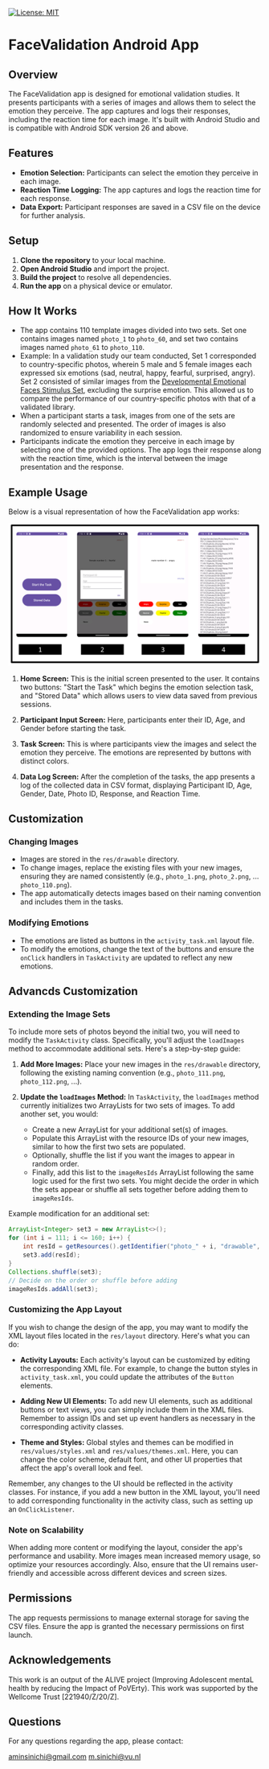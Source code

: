 [![License: MIT](https://img.shields.io/badge/License-MIT-yellow.svg)](https://opensource.org/licenses/MIT)

# FaceValidation Android App

## Overview

The FaceValidation app is designed for emotional validation studies. It presents participants with a series of images and allows them to select the emotion they perceive. The app captures and logs their responses, including the reaction time for each image. It's built with Android Studio and is compatible with Android SDK version 26 and above.

## Features

- **Emotion Selection:** Participants can select the emotion they perceive in each image.
- **Reaction Time Logging:** The app captures and logs the reaction time for each response.
- **Data Export:** Participant responses are saved in a CSV file on the device for further analysis.

## Setup

1. **Clone the repository** to your local machine.
2. **Open Android Studio** and import the project.
3. **Build the project** to resolve all dependencies.
4. **Run the app** on a physical device or emulator.

## How It Works

- The app contains 110 template images divided into two sets. Set one contains images named `photo_1` to `photo_60`, and set two contains images named `photo_61` to `photo_110`.
- Example: In a validation study our team conducted, Set 1 corresponded to country-specific photos, wherein 5 male and 5 female images each expressed six emotions (sad, neutral, happy, fearful, surprised, angry). Set 2 consisted of similar images from the [Developmental Emotional Faces Stimulus Set](https://www.ncbi.nlm.nih.gov/pmc/articles/PMC5173446/), excluding the surprise emotion. This allowed us to compare the performance of our country-specific photos with that of a validated library.
- When a participant starts a task, images from one of the sets are randomly selected and presented. The order of images is also randomized to ensure variability in each session.
- Participants indicate the emotion they perceive in each image by selecting one of the provided options. The app logs their response along with the reaction time, which is the interval between the image presentation and the response.

## Example Usage

Below is a visual representation of how the FaceValidation app works:

![FaceValidation App Workflow](https://github.com/Aminsinichi/FaceValidation/blob/master/docs/img/example.png)

1. **Home Screen:** This is the initial screen presented to the user. It contains two buttons: "Start the Task" which begins the emotion selection task, and "Stored Data" which allows users to view data saved from previous sessions.

2. **Participant Input Screen:** Here, participants enter their ID, Age, and Gender before starting the task.

3. **Task Screen:** This is where participants view the images and select the emotion they perceive. The emotions are represented by buttons with distinct colors.

4. **Data Log Screen:** After the completion of the tasks, the app presents a log of the collected data in CSV format, displaying Participant ID, Age, Gender, Date, Photo ID, Response, and Reaction Time.

## Customization

### Changing Images

- Images are stored in the `res/drawable` directory.
- To change images, replace the existing files with your new images, ensuring they are named consistently (e.g., `photo_1.png`, `photo_2.png`, ... `photo_110.png`).
- The app automatically detects images based on their naming convention and includes them in the tasks.

### Modifying Emotions

- The emotions are listed as buttons in the `activity_task.xml` layout file.
- To modify the emotions, change the text of the buttons and ensure the `onClick` handlers in `TaskActivity` are updated to reflect any new emotions.

## Advancds Customization

### Extending the Image Sets

To include more sets of photos beyond the initial two, you will need to modify the `TaskActivity` class. Specifically, you'll adjust the `loadImages` method to accommodate additional sets. Here's a step-by-step guide:

1. **Add More Images:** Place your new images in the `res/drawable` directory, following the existing naming convention (e.g., `photo_111.png`, `photo_112.png`, ...).

2. **Update the `loadImages` Method:** In `TaskActivity`, the `loadImages` method currently initializes two ArrayLists for two sets of images. To add another set, you would:

   - Create a new ArrayList for your additional set(s) of images.
   - Populate this ArrayList with the resource IDs of your new images, similar to how the first two sets are populated.
   - Optionally, shuffle the list if you want the images to appear in random order.
   - Finally, add this list to the `imageResIds` ArrayList following the same logic used for the first two sets. You might decide the order in which the sets appear or shuffle all sets together before adding them to `imageResIds`.

Example modification for an additional set:

```java
ArrayList<Integer> set3 = new ArrayList<>();
for (int i = 111; i <= 160; i++) {
    int resId = getResources().getIdentifier("photo_" + i, "drawable", getPackageName());
    set3.add(resId);
}
Collections.shuffle(set3);
// Decide on the order or shuffle before adding
imageResIds.addAll(set3);
```

### Customizing the App Layout

If you wish to change the design of the app, you may want to modify the XML layout files located in the `res/layout` directory. Here's what you can do:

- **Activity Layouts:** Each activity's layout can be customized by editing the corresponding XML file. For example, to change the button styles in `activity_task.xml`, you could update the attributes of the `Button` elements.
  
- **Adding New UI Elements:** To add new UI elements, such as additional buttons or text views, you can simply include them in the XML files. Remember to assign IDs and set up event handlers as necessary in the corresponding activity classes.

- **Theme and Styles:** Global styles and themes can be modified in `res/values/styles.xml` and `res/values/themes.xml`. Here, you can change the color scheme, default font, and other UI properties that affect the app's overall look and feel.

Remember, any changes to the UI should be reflected in the activity classes. For instance, if you add a new button in the XML layout, you'll need to add corresponding functionality in the activity class, such as setting up an `OnClickListener`.

### Note on Scalability

When adding more content or modifying the layout, consider the app's performance and usability. More images mean increased memory usage, so optimize your resources accordingly. Also, ensure that the UI remains user-friendly and accessible across different devices and screen sizes.

## Permissions

The app requests permissions to manage external storage for saving the CSV files. Ensure the app is granted the necessary permissions on first launch.

## Acknowledgements

This work is an output of the ALIVE project (Improving Adolescent mentaL health by reducing the Impact of PoVErty). This work was supported by the Wellcome Trust [221940/Z/20/Z].

## Questions

For any questions regarding the app, please contact:

<aminsinichi@gmail.com>
<m.sinichi@vu.nl>
